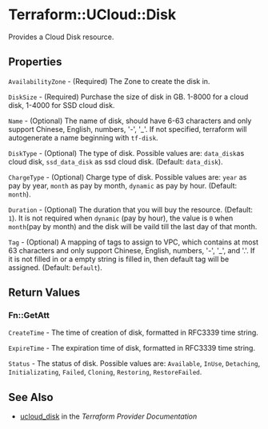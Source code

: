 # Terraform::UCloud::Disk

Provides a Cloud Disk resource.

## Properties

`AvailabilityZone` - (Required) The Zone to create the disk in.

`DiskSize` - (Required) Purchase the size of disk in GB. 1-8000 for a cloud disk, 1-4000 for SSD cloud disk.

`Name` - (Optional)  The name of disk, should have 6-63 characters and only support Chinese, English, numbers, '-', '_'. If not specified, terraform will autogenerate a name beginning with `tf-disk`.

`DiskType` - (Optional) The type of disk. Possible values are: `data_disk`as cloud disk, `ssd_data_disk` as ssd cloud disk. (Default: `data_disk`).

`ChargeType` - (Optional) Charge type of disk. Possible values are: `year` as pay by year, `month` as pay by month, `dynamic` as pay by hour. (Default: `month`).

`Duration` - (Optional) The duration that you will buy the resource. (Default: `1`). It is not required when `dynamic` (pay by hour), the value is `0` when `month`(pay by month) and the disk will be vaild till the last day of that month.

`Tag` - (Optional) A mapping of tags to assign to VPC, which contains at most 63 characters and only support Chinese, English, numbers, '-', '_', and '.'. If it is not filled in or a empty string is filled in, then default tag will be assigned. (Default: `Default`).


## Return Values

### Fn::GetAtt

`CreateTime` - The time of creation of disk, formatted in RFC3339 time string.

`ExpireTime` - The expiration time of disk, formatted in RFC3339 time string.

`Status` -  The status of disk. Possible values are: `Available`, `InUse`, `Detaching`, `Initializating`, `Failed`, `Cloning`, `Restoring`, `RestoreFailed`.

## See Also

* [ucloud_disk](https://www.terraform.io/docs/providers/ucloud/r/disk.html) in the _Terraform Provider Documentation_